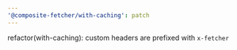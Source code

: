 ```yaml
---
'@composite-fetcher/with-caching': patch
---
```


refactor(with-caching): custom headers are prefixed with `x-fetcher`
